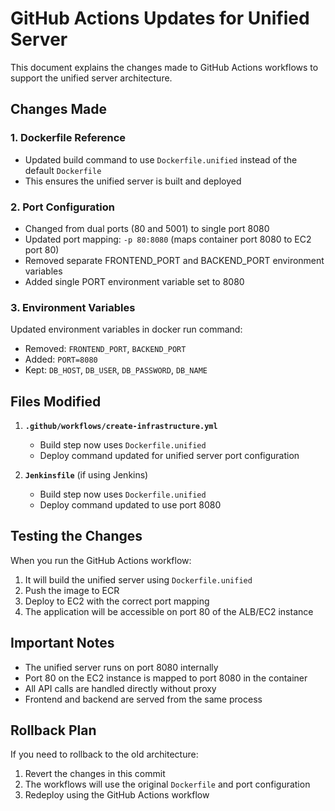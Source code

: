 # GitHub Actions Updates for Unified Server

This document explains the changes made to GitHub Actions workflows to support the unified server architecture.

## Changes Made

### 1. **Dockerfile Reference**
- Updated build command to use `Dockerfile.unified` instead of the default `Dockerfile`
- This ensures the unified server is built and deployed

### 2. **Port Configuration**
- Changed from dual ports (80 and 5001) to single port 8080
- Updated port mapping: `-p 80:8080` (maps container port 8080 to EC2 port 80)
- Removed separate FRONTEND_PORT and BACKEND_PORT environment variables
- Added single PORT environment variable set to 8080

### 3. **Environment Variables**
Updated environment variables in docker run command:
- Removed: `FRONTEND_PORT`, `BACKEND_PORT`
- Added: `PORT=8080`
- Kept: `DB_HOST`, `DB_USER`, `DB_PASSWORD`, `DB_NAME`

## Files Modified

1. **`.github/workflows/create-infrastructure.yml`**
   - Build step now uses `Dockerfile.unified`
   - Deploy command updated for unified server port configuration

2. **`Jenkinsfile`** (if using Jenkins)
   - Build step now uses `Dockerfile.unified`
   - Deploy command updated to use port 8080

## Testing the Changes

When you run the GitHub Actions workflow:

1. It will build the unified server using `Dockerfile.unified`
2. Push the image to ECR
3. Deploy to EC2 with the correct port mapping
4. The application will be accessible on port 80 of the ALB/EC2 instance

## Important Notes

- The unified server runs on port 8080 internally
- Port 80 on the EC2 instance is mapped to port 8080 in the container
- All API calls are handled directly without proxy
- Frontend and backend are served from the same process

## Rollback Plan

If you need to rollback to the old architecture:
1. Revert the changes in this commit
2. The workflows will use the original `Dockerfile` and port configuration
3. Redeploy using the GitHub Actions workflow 